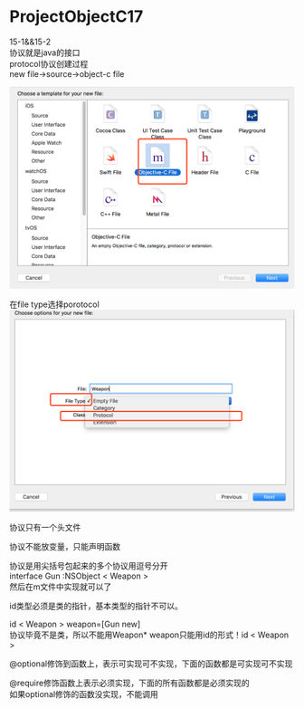 # ProjectObjectC17
15-1&&15-2<br/>
协议就是java的接口<br/>
protocol协议创建过程<br/>
new file->source->object-c file  <br/>

![img](https://github.com/xuhuawei131/ProjectObjectC17/blob/master/raw/master/ScreenShots/protocol1.png)<br/>

在file type选择porotocol <br/>
![img](https://github.com/xuhuawei131/ProjectObjectC17/blob/master/raw/master/ScreenShots/protocol2.png)<br/>

协议只有一个头文件<br/>

协议不能放变量，只能声明函数<br/>

协议是用尖括号包起来的多个协议用逗号分开<br/>
interface Gun :NSObject < Weapon > <br/>
然后在m文件中实现就可以了<br/>

id类型必须是类的指针，基本类型的指针不可以。<br/>

id < Weapon > weapon=[Gun new]<br/>
协议毕竟不是类，所以不能用Weapon* weapon只能用id的形式！id < Weapon >   <br/>

@optional修饰到函数上，表示可实现可不实现，下面的函数都是可实现可不实现<br/>

@require修饰函数上表示必须实现，下面的所有函数都是必须实现的<br/>
如果optional修饰的函数没实现，不能调用<br/>
